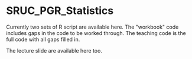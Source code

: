 # SRUC_PGR_Statistics

Currently two sets of R script are available here. The "workbook" code includes gaps in the code to be worked through. The teaching code is the full code with all gaps filled in.

The lecture slide are available here too.
